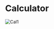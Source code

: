 # Calculator
![Cal1](https://github.com/KovacevicAleksa/Calculator/assets/48535139/6c70e527-0703-4f0e-85b9-983780abc1e0)
